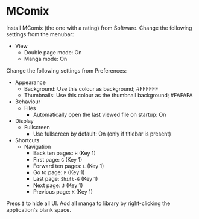 # MComix

Install MComix (the one with a rating) from Software. Change the following settings from the menubar:

- View
  - Double page mode: On
  - Manga mode: On

Change the following settings from Preferences:

- Appearance
  - Background: Use this colour as background; #FFFFFF
  - Thumbnails: Use this colour as the thumbnail background; #FAFAFA
- Behaviour
  - Files
    - Automatically open the last viewed file on startup: On
- Display
  - Fullscreen
    - Use fullscreen by default: On (only if titlebar is present)
- Shortcuts
  - Navigation
    - Back ten pages: `H` (Key 1)
    - First page: `G` (Key 1)
    - Forward ten pages: `L` (Key 1)
    - Go to page: `F` (Key 1)
    - Last page: `Shift-G` (Key 1)
    - Next page: `J` (Key 1)
    - Previous page: `K` (Key 1)

Press `I` to hide all UI. Add all manga to library by right-clicking the application's blank space.
